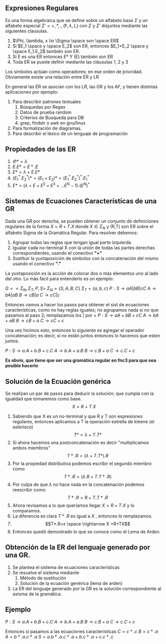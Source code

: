 ## Expresiones Regulares
Es una forma algebraica que se define sobre un alfabeto base $\Sigma$ y un alfabeto especial $\Sigma' = {+,*,.,\Phi, \lambda,(,)}$ con $\Sigma$ y $\Sigma'$ disjuntos mediante las siguientes clausulas.

1) $\Phi, \lambda, x \in \Sigma \space son \space ER$ 
2) Si $E_1 \space y \space E_2$ son ER, entonces $E_1+E_2 \space y \space E_1.E_2$ también son ER.
3) Si E es una ER entonces $E*$ Y (E) también son ER
4) Toda ER se puede definir mediante las cláusulas 1, 2 y 3

Los simbolos actúan como operadores; en ese orden de prioridad.
Obviamente existe una relación entre ER y LR

En general las ER se asocian con los LR, las GR y los AF, y tienen distintas aplicaciones por ejemplo:
1) Para describir patrones textuales
	1) Búsquedas por Regex
	2) Datos de prueba random
	3) Criterios de Busqueda para DB
	4) grep, findstr o awk en gnu/linux
2) Para formalización de diagramas.
3) Para describir el léxico de un lenguaje de programación

## Propiedades de las ER

1) $\Phi* = \lambda$ 
2) $E.E*=E*.E$
3) $E*=\lambda+E.E*$
4) $(E_1^*.E_2^*)* = (E_1+E_2)*=(E_1^*.E_2^*)^*.E_1^*$
5) $E* = (\lambda+E+E^2+E^3+...E^N-1).(E^N)^*$

## Sistemas de Ecuaciones Características de una GR

Dada una GR por derecha, se pueden obtener un conjunto de definiciones regulares de la forma $X = R + T.X$ donde $X \in \Sigma_N$ y (R,T) son ER sobre el alfabeto Sigma de la Gramática Regular.
Para resolver debemos:
1) Agrupar todas las reglas que tengan igual parte izquierda
2) Igualar cada no-terminal X con la unión de todas las partes derechas correspondientes, usando el conectivo **"+"**
3) Sustituir la yuxtaposición de símbolos con la concatenación del mismo usando el conectivo **"."**

La yuxtaposición es la acción de colocar dos o más elementos uno al lado del otro.
Lo más fácil para entenderlo es un ejemplo:

$G = <\Sigma_N, \Sigma_T, P, S>$
$\Sigma_N={\{S,A,B,C\}}$ 
$\Sigma_T=\{a,b,c\}$
$P: S \rightarrow aA | bB | cC$
$A \rightarrow bA | aB$
$B \rightarrow cB | a$
$C \rightarrow cC | c$

Entonces vamos a hacer los pasos para obtener el sist de ecuaciones caracteristicas, como no hay reglas iguales; no agrupamos nada si no que pasamos al paso 2; remplazamos los | por +
$P: S \rightarrow aA + bB + cC$
$A \rightarrow bA + aB$
$B \rightarrow cB + a$
$C \rightarrow cC + c$

Una vez hicimos esto, entonces lo siguiente es agregar el operador concatenación; es decir, si no están juntos entonces lo hacemos que esten juntos.

$P: S \rightarrow a.A + b.B + c.C$
$A \rightarrow b.A + a.B$
$B \rightarrow c.B + a$
$C \rightarrow c.C + c$

**Es obvio, que tiene que ser una gramática regular en fnc3 para que sea posible hacerlo**

## Solución de la Ecuación genérica
Se realizan un par de pasos para deducir la solución; que cumpla con la igualdad que tomaremos como base.
$$ X = R + T.X$$
1) Sabiendo que X es un no-terminal y que R y T son expresiones regulares, entonces aplicamos a T la operación estrella de kleene (el asterisco)
$$ T* = \lambda + T.T*$$
2) Si ahora hacemos una postconcatenación es decir "multiplicamos ambos miembros"
$$T*.R=(\lambda+T.T*).R$$
3) Por la propiedad distributiva podemos escribir el segundo miembro como:
$$T*.R=(\lambda.R+T.T*.R)$$
4) Por culpa de que $\lambda$ no hace nada en la concatenación podemos reescribir como:
$$T*.R=R+T.T*.R$$
5) Ahora revisamos a lo que queríamos llegar $X=R+T.X$ y lo comparamos.
6) La diferencia es clara $T*.R$ es igual a $X$ , entonces lo remplazamos.
7) $$T*.R=x \space \rightarrow X =R+TX$$
8) Entonces quedó demostrado lo que se conoce como el Lema de Arden.

## Obtención de la ER del lenguaje generado por una GR.
1) Se plantea el sistema de ecuaciones características
2) Se resuelve el sistema mediante
	1) Método de sustitución
	2) Solución de la ecuación genérica (lema de arden)
3) La ER del lenguaje generado por la GR es la solución correspondiente al axioma de la gramática.

## Ejemplo
$P: S \rightarrow a.A + b.B + c.C$
$A \rightarrow b.A + a.B$
$B \rightarrow c.B + a$
$C \rightarrow c.C + c$

Entonces si pasamos a las ecuaciones características
$C = c*.c$ 
$B=c*.a$ 
$A=b*.a.c*.a$
$S = a.b*.a.c*.a+b.c*.a+c.c*.c$

